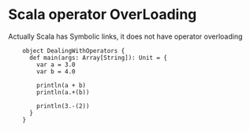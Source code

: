 # Scala operator OverLoading

Actually Scala has Symbolic links, it does not have operator overloading

		object DealingWithOperators {
		  def main(args: Array[String]): Unit = {
		    var a = 3.0
		    var b = 4.0
		
		    println(a + b)
		    println(a.+(b))
		    
		    println(3.-(2))
		  }
		}